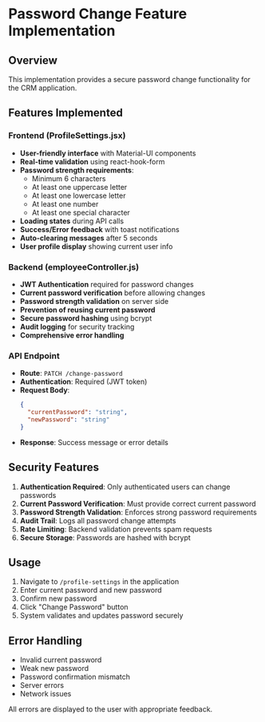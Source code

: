 # Password Change Feature Implementation

## Overview
This implementation provides a secure password change functionality for the CRM application.

## Features Implemented

### Frontend (ProfileSettings.jsx)
- **User-friendly interface** with Material-UI components
- **Real-time validation** using react-hook-form
- **Password strength requirements**:
  - Minimum 6 characters
  - At least one uppercase letter
  - At least one lowercase letter
  - At least one number
  - At least one special character
- **Loading states** during API calls
- **Success/Error feedback** with toast notifications
- **Auto-clearing messages** after 5 seconds
- **User profile display** showing current user info

### Backend (employeeController.js)
- **JWT Authentication** required for password changes
- **Current password verification** before allowing changes
- **Password strength validation** on server side
- **Prevention of reusing current password**
- **Secure password hashing** using bcrypt
- **Audit logging** for security tracking
- **Comprehensive error handling**

### API Endpoint
- **Route**: `PATCH /change-password`
- **Authentication**: Required (JWT token)
- **Request Body**:
  ```json
  {
    "currentPassword": "string",
    "newPassword": "string"
  }
  ```
- **Response**: Success message or error details

## Security Features
1. **Authentication Required**: Only authenticated users can change passwords
2. **Current Password Verification**: Must provide correct current password
3. **Password Strength Validation**: Enforces strong password requirements
4. **Audit Trail**: Logs all password change attempts
5. **Rate Limiting**: Backend validation prevents spam requests
6. **Secure Storage**: Passwords are hashed with bcrypt

## Usage
1. Navigate to `/profile-settings` in the application
2. Enter current password and new password
3. Confirm new password
4. Click "Change Password" button
5. System validates and updates password securely

## Error Handling
- Invalid current password
- Weak new password
- Password confirmation mismatch
- Server errors
- Network issues

All errors are displayed to the user with appropriate feedback.
